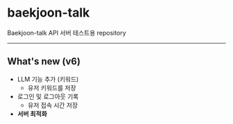 # baekjoon-talk
Baekjoon-talk API 서버 테스트용 repository

---

## What's new (v6)

- LLM 기능 추가 (키워드)
  - 유저 키워드를 저장
- 로그인 및 로그아웃 기록
  - 유저 접속 시간 저장
- **서버 최적화**
